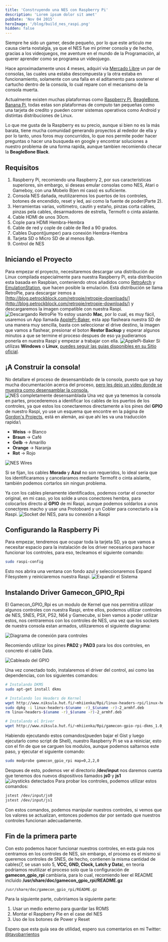 ```yaml
---
title: 'Construyendo una NES con Raspberry Pi'
description: 'Lorem ipsum dolor sit amet'
pubDate: 'Nov 04 2015'
heroImage: '/blog/build_nes_raspi.png'
hidden: false
---
```


Siempre he sido un gamer, desde pequeño, por lo que este articulo me causa cierta nostalgía, ya que el NES fue mi primer consola y de hecho, gracias a los videojuegos,
me aventure en el mundo de la Programación, al querer aprender como se programa un videojuego.

Hace aproximadamente unos 4 meses, adquirí via [Mercado Libre](http://www.mercadolibre.com.mx) un par de consolas, las cuales una estaba descompuesta y la otra estaba en
funcionamiento, solamente con una falla en el aditamento para sostener el cartucho dentro de la consola, lo cual repare con el mecanismo de la consola muerta.

Actualmente existen muchas plataformas como [Raspberry Pi](http://www.raspberrypi.org), [BeagleBone](http://www.beagleboard.org/black), [Banana Pi](http://www.banana-pi.com),
todas estas son plataformas de computo tan pequeñas como una tarjeta de credito y pueden correr sistemas operativos como Android y distintas distribuciones de Linux.

Lo que me gusta de la Raspberry es su precio, aunque si bien no es la más barata, tiene mucha comunidad generando proyectos al rededor de ella y por lo tanto, unos foros
muy concurridos, lo que nos permite poder hacer preguntas o hacer una busqueda en google y encontrar soluciones a nuestro problema de una forma rapida, aunque tambien
recomiendo checar la **BeagleBone Black**.

## Requisitos

1. Raspberry Pi, recomiendo una Raspberry 2, por sus caracteristicas superiores, sin embargo, si deseas emular consolas como NES, Atari o Gameboy, con una Mobelo B(en mi caso) es suficiente.
2. Consola NES dañada, reutilizaremos los puertos de los controles, botones de encendido, reset y led, asi como la fuente de poder(Parte 2).
3. Herramientas varias, voltimetro, cautín y estaño, pinzas corta cables, pinzas pela cables, desarmadores de estrella, Termofit o cinta aislante.
4. Cable HDMI de unos 30cm.
5. Cople para HDMI Hembra-Hembra
6. Cable de red y cople de cable de Red a 90 grados.
7. Cables Dupont(jumper) para conexión Hembra-Hembra
8. Tarjeta SD o Micro SD de al menos 8gb.
9. Control de NES

## Iniciando el Proyecto

Para empezar el proyecto, necesitaremos descargar una distribución de Linux compilada especialmente para nuestra Raspberry Pi, esta distribución esta basada en Raspbian,
conteniendo otros añadidos como [RetroArch](https://github.com/libretro/RetroArch) y [EmulationStation](http://emulationstation.org/), que hacen posible la emulación.
Está distribución se llama RetroPie, para descargar iremos a [http://blog.petrockblock.com/retropie/retropie-downloads/](http://blog.petrockblock.com/retropie/retropie-downloads/)
y descargaremos la imagen compatible con nuestra Raspi.
![Descargando RetroPie](/blog/nes/retropie_download.png)
Yo estoy usando **Mac**, por lo cual, es muy fácil, usaremos un App llamada [ApplePi-Baker](http://www.tweaking4all.com/hardware/raspberry-pi/macosx-apple-pi-baker/), esta app flasheara nuestra SD
de una manera muy sencilla, basta con seleccionar el drive destino, la imagen que vamos a flashear, presionar el boton **Restor Backup** y esperar algunos minutos a que se termine el proceso
despues de eso ya pudieramos ponerla en nuestra Raspi y empezar a trabajar con ella.
![ApplePi-Baker](/blog/nes/pi_baker.png)
Si utilizas **Windows** o **Linux**, [puedes seguir las guias disponibles en su Sitio oficial](https://www.raspberrypi.org/documentation/installation/installing-images/).

## ¡A Construir la consola!

No detallare el proceso de desensamblado de la consola, puesto que ya hay mucha documentación acerca del proceso, [pero les dejo un video donde se muestra como desensamblar la consola.](http://www.youtube.com/embed/thVTgCLDoqI)
![NES completamente desensamblada](/blog/nes/2.JPG)
Una vez que ya tenemos la consola en partes, procederemos a identificar los cables de los puertos de los controles, ya que estos los conectaremos directamente a los pines del
**GPIO** de nuestro Raspi, yo use un esquema que encontre en la página de [Gordon's Projects](https://projects.drogon.net/nes-controller-on-the-raspberry-pi/), está en alemán,
asi que ahi les va una traducción rapida:\

- **Weiss** -> Blanco
- **Braun** -> Café
- **Gelb** -> Amarillo
- **Orange** -> Naranja
- **Rot** -> Rojo

![NES Wires](/blog/nes/wires_controller_schematic.png)

Si se fijan, los cables **Morado** y **Azul** no son requeridos, lo ideal seria que los identificaramos y cancelaramos mediante Termofit o cinta aislante, también podemos cortarlos sin ningun problema.

Ya con los cables plenamente identificados, podemos cortar el conector original, en mi caso, yo los solde a unos conectores hembra, para colocarlos directo al **GPIO** de mi Raspi, aunque podemos soldarlos a unos conectores macho
y usar una Protoboard y un Cobler para conectarlo a la Raspi.
![Socket del NES, para su conexión a Raspi](/blog/nes/3.JPG)

## Configurando la Raspberry Pi

Para empezar, tendremos que ocupar toda la tarjeta SD, ya que vamos a necesitar espacio para la instalación de los driver necesarios para hacer funcionar los controles, para eso, tecleamos el siguiente comando:

```bash
sudo raspi-config
```

Esto nos abrira una ventana con fondo azul y seleccionaremos Expand Filesystem y reiniciaremos nuestra Raspi.
![Expandir el Sistema](/blog/nes/expand_filesystem.png)

## Instalando Driver Gamecon_GPIO_Rpi

El Gamecon_GPIO_Rpi es un modulo de Kernel que nos permitira utilizar algunos controles con nuestra Raspi, entre ellos, podemos utilizar controles de NES, SNES, PSX, PS2, N64 y Gamecube,
si bien vamos a poder utilizar estos, nos centraremos con los controles de NES, una vez que los sockets de nuestra consola estan armados, utilizaremos el siguiente diagrama:

![Diagrama de conexión para controles](/blog/nes/gpio_controller_pinout.png)

Recomiendo utilizar los pines **PAD2** y **PAD3** para los dos controles, en concreto el cable Data.

![Cableado del GPIO](/blog/nes/4.JPG)

Una vez conectado todo, instalaremos el driver del control, asi como las dependencias, con los siguientes comandos:

```bash
# Instalando DKMS
sudo apt-get install dkms

# Instalando los Headers de Kernel
wget http://www.niksula.hut.fi/~mhiienka/Rpi/linux-headers-rpi/linux-headers-$(uname -r)_$(uname -r)-2_armhf.deb
sudo dpkg -i linux-headers-$(uname -r)_$(uname -r)-2_armhf.deb
rm linux-headers-$(uname -r)_$(uname -r)-2_armhf.deb

# Instalando el Driver
wget http://www.niksula.hut.fi/~mhiienka/Rpi/gamecon-gpio-rpi-dkms_1.0_all.deb
```

Habiendo ejecutando estos comandos(pueden bajar el Gist y luego ejecutarlo como script de Shell), nuestro Raspberry Pi se va a reiniciar, esto con el fin de que se carguen los modulos,
aunque podemos saltarnos este paso, y ejecutar el siguiente comando:

```bash
sudo modprobe gamecon_gpio_rpi map=0,2,2,0
```

Despues de esto, podemos ver el directorio **/dev/input** nos daremos cuenta que tenemos dos nuevos dispositivos llamados **js0** y **js1**
![Joysticks detectados](/blog/nes/joysticks.png)
Para probar los controles, podemos utilizar estos comandos:

```bash
jstest /dev/input/js0
jstest /dev/input/js1
```

Con estos comandos, podemos manipular nuestros controles, si vemos que los valores se actualizan, entonces podemos dar por sentado que nuestros controles funcionan adecuadamente.

## Fin de la primera parte

Con esto podemos hacer funcionar nuestros controles, en esta guia nos centramos en los controles de NES, sin embargo, el proceso es el mismo si queremos controles de SNES, de hecho,
contienen la misma cantidad de cables(7, se usan solo 5, **VCC, GND, Clock, Latch y Data**), en teoría podriamos reutilizar el proceso solo que la configuración de **gamecon_gpio_rpi** cambiaria,
para lo cual, recomiendo leer el README incluido **/usr/share/doc/gamecon_gpio_rpi/README.gz**

```bash
/usr/share/doc/gamecon_gpio_rpi/README.gz
```

Para la siguiente parte, cubririamos la siguiente parte:

1. Usar un medio externo para guardar las ROMS
2. Montar el Raspberry Pie en el case del NES
3. Uso de los botones de Power y Reset

Espero que esta guía sea de utilidad, espero sus comentarios en mi Twitter: [@tavobarrientos](http://www.twitter.com/tavobarrientos)